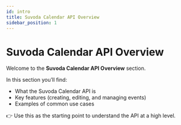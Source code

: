 ```yaml
---
id: intro
title: Suvoda Calendar API Overview
sidebar_position: 1
---
```


# Suvoda Calendar API Overview

Welcome to the **Suvoda Calendar API Overview** section.

In this section you’ll find:

- What the Suvoda Calendar API is  
- Key features (creating, editing, and managing events)  
- Examples of common use cases  

👉 Use this as the starting point to understand the API at a high level.
